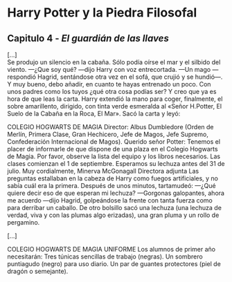 ﻿# Harry Potter y la Piedra Filosofal

## Capitulo 4 - <em>El guardián de las llaves</em>

<p>[...]</br> 
Se produjo un silencio en la cabaña. Sólo podía oírse el mar y el silbido del viento.
—¿Que soy qué? —dijo Harry con voz entrecortada.
—Un mago —respondió Hagrid, sentándose otra vez en el sofá, que crujió y se hundió—. Y muy bueno, debo añadir, en cuanto te hayas entrenado un poco. Con unos padres como los tuyos ¿qué otra cosa podías ser? Y creo que ya es hora de que leas la carta.
Harry extendió la mano para coger, finalmente, el sobre amarillento, dirigido, con tinta verde esmeralda al «Señor H.Potter, El Suelo de la Cabaña en la Roca, El Mar». Sacó la carta y leyó:

COLEGIO HOGWARTS DE MAGIA
Director: Albus Dumbledore
(Orden de Merlín, Primera Clase,
Gran Hechicero, Jefe de Magos,
Jefe Supremo, Confederación
Internacional de Magos).
Querido señor Potter:
Tenemos el placer de informarle de que dispone de una plaza en el Colegio Hogwarts de Magia. Por favor, observe la lista del equipo y los libros necesarios.
Las clases comienzan el 1 de septiembre. Esperamos su lechuza antes del 31 de julio.
Muy cordialmente,
Minerva McGonagall
Directora adjunta
Las preguntas estallaban en la cabeza de Harry como fuegos artificiales, y no sabía cuál era la primera. Después de unos minutos, tartamudeó:
—¿Qué quiere decir eso de que esperan mi lechuza?
—Gorgonas galopantes, ahora me acuerdo —dijo Hagrid, golpeándose la frente con tanta fuerza como para derribar un caballo. De otro bolsillo sacó una lechuza (una lechuza de verdad, viva y con las plumas algo erizadas), una gran pluma y un rollo de pergamino.

[...] 

COLEGIO HOGWARTS DE MAGIA
UNIFORME
Los alumnos de primer año necesitarán:
Tres túnicas sencillas de trabajo (negras).
Un sombrero puntiagudo (negro) para uso diario.
Un par de guantes protectores (piel de dragón o semejante).